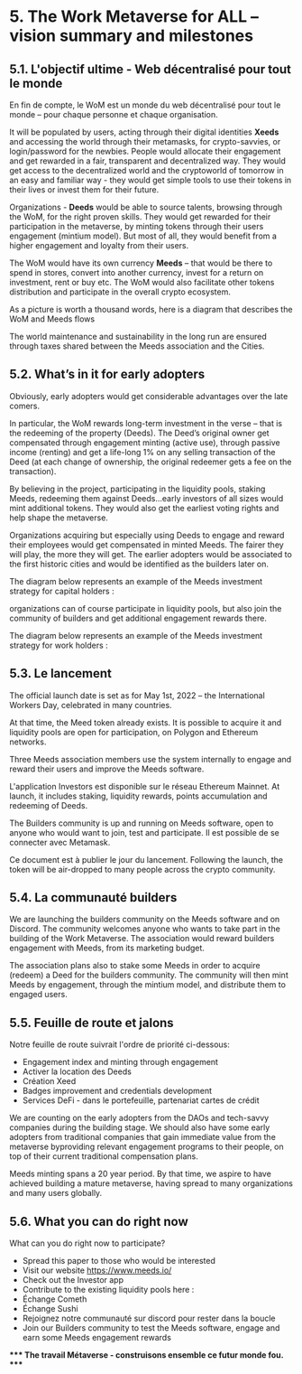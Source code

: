 # 5. The Work Metaverse for ALL – vision summary and milestones

## 5.1. L'objectif ultime - Web décentralisé pour tout le monde

En fin de compte, le WoM est un monde du web décentralisé pour tout le monde – pour chaque personne et chaque organisation.

It will be populated by users, acting through their digital identities **Xeeds** and accessing the world through their metamasks, for crypto-savvies, or login/password for the newbies. People would allocate their engagement and get rewarded in a fair, transparent and decentralized way. They would get access to the decentralized world and the cryptoworld of tomorrow in an easy and familiar way - they would get simple tools to use their tokens in their lives or invest them for their future.

Organizations - **Deeds** would be able to source talents, browsing through the WoM, for the right proven skills. They would get rewarded for their participation in the metaverse, by minting tokens through their users engagement (mintium model). But most of all, they would benefit from a higher engagement and loyalty from their users.

The WoM would have its own currency **Meeds** – that would be there to spend in stores, convert into another currency, invest for a return on investment, rent or buy etc. The WoM would also facilitate other tokens distribution and participate in the overall crypto ecosystem.

As a picture is worth a thousand words, here is a diagram that describes the WoM and Meeds flows

The world maintenance and sustainability in the long run are ensured through taxes shared between the Meeds association and the Cities.

## 5.2. What’s in it for early adopters

Obviously, early adopters would get considerable advantages over the late comers.

In particular, the WoM rewards long-term investment in the verse – that is the redeeming of the property (Deeds). The Deed’s original owner get compensated through engagement minting (active use), through passive income (renting) and get a life-long 1% on any selling transaction of the Deed (at each change of ownership, the original redeemer gets a fee on the transaction).

By believing in the project, participating in the liquidity pools, staking Meeds, redeeming them against Deeds...early investors of all sizes would mint additional tokens. They would also get the earliest voting rights and help shape the metaverse.

Organizations acquiring but especially using Deeds to engage and reward their employees would get compensated in minted Meeds. The fairer they will play, the more they will get. The earlier adopters would be associated to the first historic cities and would be identified as the builders later on.

The diagram below represents an example of the Meeds investment strategy for capital holders :


organizations can of course participate in liquidity pools, but also join the community of builders and get additional engagement rewards there.

The diagram below represents an example of the Meeds investment strategy for work holders :

## 5.3. Le lancement

The official launch date is set as for May 1st, 2022 – the International Workers Day, celebrated in many countries.

At that time, the Meed token already exists. It is possible to acquire it and liquidity pools are open for participation, on Polygon and Ethereum networks.

Three Meeds association members use the system internally to engage and reward their users and improve the Meeds software.

L'application Investors est disponible sur le réseau Ethereum Mainnet. At launch, it includes staking, liquidity rewards, points accumulation and redeeming of Deeds.

The Builders community is up and running on Meeds software, open to anyone who would want to join, test and participate. Il est possible de se connecter avec Metamask.

Ce document est à publier le jour du lancement. Following the launch, the token will be air-dropped to many people across the crypto community.

## 5.4. La communauté builders
We are launching the builders community on the Meeds software and on Discord. The community welcomes anyone who wants to take part in the building of the Work Metaverse. The association would reward builders engagement with Meeds, from its marketing budget.

The association plans also to stake some Meeds in order to acquire (redeem) a Deed for the builders community. The community will then mint Meeds by engagement, through the mintium model, and distribute them to engaged users.

## 5.5. Feuille de route et jalons
Notre feuille de route suivrait l'ordre de priorité ci-dessous:
* Engagement index and minting through engagement
* Activer la location des Deeds
* Création Xeed
* Badges improvement and credentials development
* Services DeFi - dans le portefeuille, partenariat cartes de crédit

We are counting on the early adopters from the DAOs and tech-savvy companies during the building stage. We should also have some early adopters from traditional companies that gain immediate value from the metaverse byproviding relevant engagement programs to their people, on top of their current traditional compensation plans.

Meeds minting spans a 20 year period. By that time, we aspire to have achieved building a mature metaverse, having spread to many organizations and many users globally.

## 5.6. What you can do right now

What can you do right now to participate?
* Spread this paper to those who would be interested
* Visit our website https://www.meeds.io/
* Check out the Investor app
* Contribute to the existing liquidity pools here :
 * Échange Cometh
 * Échange Sushi
* Rejoignez notre communauté sur discord pour rester dans la boucle
* Join our Builders community to test the Meeds software, engage and earn some Meeds engagement rewards

**\*\*\* The travail Métaverse - construisons ensemble ce futur monde fou. \*\*\***